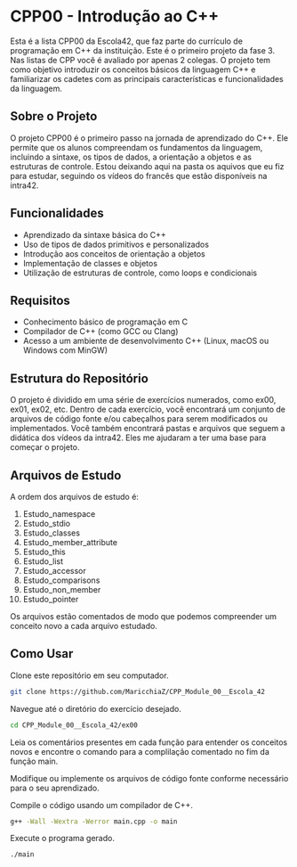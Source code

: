 # CPP00 - Introdução ao C++

Esta é a lista CPP00 da Escola42, que faz parte do currículo de programação em C++ da instituição. Este é o primeiro projeto da fase 3. Nas listas de CPP você é avaliado por apenas 2 colegas. 
O projeto tem como objetivo introduzir os conceitos básicos da linguagem C++ e familiarizar os cadetes com as principais características e funcionalidades da linguagem.

## Sobre o Projeto

O projeto CPP00 é o primeiro passo na jornada de aprendizado do C++. Ele permite que os alunos compreendam os fundamentos da linguagem, incluindo a sintaxe, os tipos de dados, a orientação a objetos e as estruturas de controle. Estou deixando aqui na pasta os aquivos que eu fiz para estudar, seguindo os vídeos do francês que estão disponíveis na intra42.

## Funcionalidades

- Aprendizado da sintaxe básica do C++
- Uso de tipos de dados primitivos e personalizados
- Introdução aos conceitos de orientação a objetos
- Implementação de classes e objetos
- Utilização de estruturas de controle, como loops e condicionais

## Requisitos

- Conhecimento básico de programação em C
- Compilador de C++ (como GCC ou Clang)
- Acesso a um ambiente de desenvolvimento C++ (Linux, macOS ou Windows com MinGW)

## Estrutura do Repositório

O projeto é dividido em uma série de exercícios numerados, como ex00, ex01, ex02, etc.
Dentro de cada exercício, você encontrará um conjunto de arquivos de código fonte e/ou cabeçalhos para serem modificados ou implementados.
Você também encontrará pastas e arquivos que seguem a didática dos vídeos da intra42. Eles me ajudaram a ter uma base para começar o projeto.

## Arquivos de Estudo

A ordem dos arquivos de estudo é:

1. Estudo_namespace
2. Estudo_stdio
3. Estudo_classes
4. Estudo_member_attribute
5. Estudo_this
6. Estudo_list
7. Estudo_accessor
8. Estudo_comparisons
9. Estudo_non_member
10. Estudo_pointer

Os arquivos estão comentados de modo que podemos compreender um conceito novo a cada arquivo estudado.

## Como Usar

Clone este repositório em seu computador.
```bash
git clone https://github.com/MaricchiaZ/CPP_Module_00__Escola_42
```

Navegue até o diretório do exercício desejado.
```bash
cd CPP_Module_00__Escola_42/ex00
```

Leia os comentários presentes em cada função para entender os conceitos novos e encontre o comando para a complilação comentado no fim da função main.

Modifique ou implemente os arquivos de código fonte conforme necessário para o seu aprendizado.

Compile o código usando um compilador de C++.
```bash
g++ -Wall -Wextra -Werror main.cpp -o main
```

Execute o programa gerado.
```bash
./main
```
